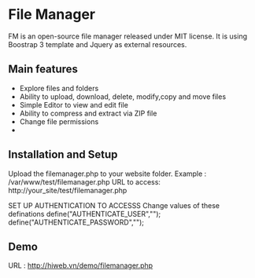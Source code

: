 # File Manager
FM is an open-source file manager released under MIT license. It is using Boostrap 3 template and Jquery as external resources.

Main features
-------------
* Explore files and folders
* Ability to upload, download, delete, modify,copy and move files
* Simple Editor to view and edit file
* Ability to compress and extract via ZIP file
* Change file permissions
* 

Installation and Setup
----------------------
Upload the filemanager.php to your website folder. Example : /var/www/test/filemanager.php
URL to access: http://your_site/test/filemanager.php

SET UP AUTHENTICATION TO ACCESSS
Change values of these definations
  define("AUTHENTICATE_USER","");
  define("AUTHENTICATE_PASSWORD","");

Demo
----------------------
URL : http://hiweb.vn/demo/filemanager.php

